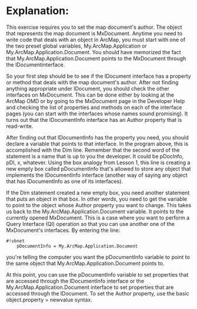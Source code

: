 # Explanation: #

This exercise requires you to set the map document's author. The object that represents the map document is MxDocument. Anytime you need to write code that deals with an object in ArcMap, you must start with one of the two preset global variables, My.ArcMap.Application or My.ArcMap.Application.Document. You should have memorized the fact that My.ArcMap.Application.Document points to the MxDocument through the IDocumentinterface.

So your first step should be to see if the IDocument interface has a property or method that deals with the map document's author. After not finding anything appropriate under IDocument, you should check the other interfaces on MxDocument. This can be done either by looking at the ArcMap OMD or by going to the MxDocument page in the Developer Help and checking the list of properties and methods on each of the interface pages (you can start with the interfaces whose names sound promising). It turns out that the IDocumentInfo interface has an Author property that is read-write.

After finding out that IDocumentInfo has the property you need, you should declare a variable that points to that interface. In the program above, this is accomplished with the Dim line. Remember that the second word of the statement is a name that is up to you the developer. It could be pDocInfo, pDI, x, whatever. Using the box analogy from Lesson 1, this line is creating a new empty box called pDocumentInfo that's allowed to store any object that implements the IDocumentInfo interface (another way of saying any object that has IDocumentInfo as one of its interfaces).

If the Dim statement created a new empty box, you need another statement that puts an object in that box. In other words, you need to get the variable to point to the object whose Author property you want to change. This takes us back to the My.ArcMap.Application.Document variable. It points to the currently opened MxDocument. This is a case where you want to perform a Query Interface (QI) operation so that you can use another one of the MxDocument's interfaces. By entering the line:
 
```
#!vbnet
	pDocumentInfo = My.ArcMap.Application.Document  
``` 

you're telling the computer you want the pDocumentInfo variable to point to the same object that My.ArcMap.Application.Document  points to.

At this point, you can use the pDocumentInfo variable to set properties that are accessed through the IDocumentInfo interface or the My.ArcMap.Application.Document  interface to set properties that are accessed through the IDocument. To set the Author property, use the basic object.property = newvalue syntax.
